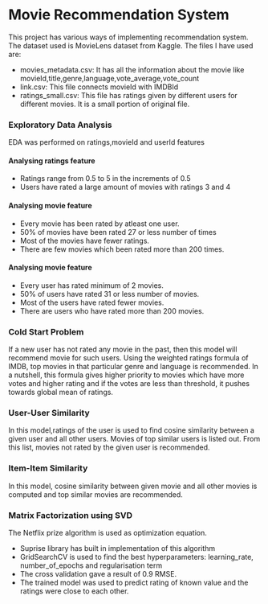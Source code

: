 # Movie Recommendation System
This project has various ways of implementing recommendation system.
The dataset used is MovieLens dataset from Kaggle. The files I have used are:
* movies_metadata.csv: It has all the information about the movie like movieId,title,genre,language,vote_average,vote_count
* link.csv: This file connects movieId with IMDBId
* ratings_small.csv: This file has ratings given by different users for different movies. It is a small portion of original file.

### Exploratory Data Analysis
EDA was performed on ratings,movieId and userId features

#### Analysing ratings feature
* Ratings range from 0.5 to 5 in the increments of 0.5
* Users have rated a large amount of movies with ratings 3 and 4

#### Analysing movie feature
* Every movie has been rated by atleast one user.
* 50% of movies have been rated 27 or less number of times
* Most of the movies have fewer ratings.
* There are few movies which been rated more than 200 times.

#### Analysing movie feature
* Every user has rated minimum of 2 movies.
* 50% of users have rated 31 or less number of movies.
* Most of the users have rated fewer movies.
* There are users who have rated more than 200 movies.

### Cold Start Problem
If a new user has not rated any movie in the past, then this model will recommend movie for such users.
Using the weighted ratings formula of IMDB, top movies in that particular genre and language is recommended. 
In a nutshell, this formula gives higher priority to movies which have more votes and higher rating and 
if the votes are less than threshold, it pushes towards global mean of ratings.

### User-User Similarity
In this model,ratings of the user is used to find cosine similarity between a given user and all other users.
Movies of top similar users is listed out. From this list, movies not rated by the given user is recommended.

### Item-Item Similarity
In this model, cosine similarity between given movie and all other movies is computed and top similar movies are recommended.

### Matrix Factorization using SVD
The Netflix prize algorithm is used as optimization equation.
* Suprise library has built in implementation of this algorithm
* GridSearchCV is used to find the best hyperparameters: learning_rate, number_of_epochs and regularisation term
* The cross validation gave a result of 0.9 RMSE.
* The trained model was used to predict rating of known value and the ratings were close to each other.


